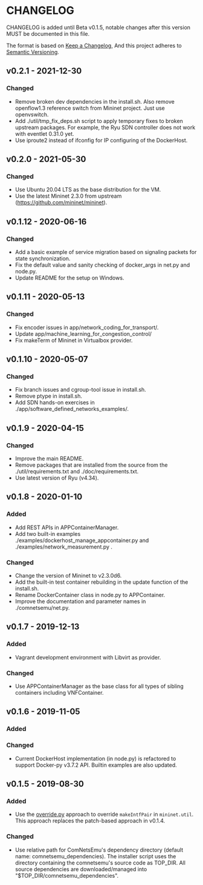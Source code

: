 # CHANGELOG

CHANGELOG is added until Beta v0.1.5, notable changes after this version MUST be documented in this file.

The format is based on [Keep a Changelog](https://keepachangelog.com/en/1.0.0/),
And this project adheres to [Semantic Versioning](https://semver.org/spec/v2.0.0.html).

## v0.2.1 - 2021-12-30

### Changed

-   Remove broken dev dependencies in the install.sh. Also remove openflow1.3 reference switch from Mininet project. Just use openvswitch.
-   Add ./util/tmp_fix_deps.sh script to apply temporary fixes to broken upstream packages. For example, the Ryu SDN controller does not work with eventlet 0.31.0 yet.
-   Use iproute2 instead of ifconfig for IP configuring of the DockerHost.

## v0.2.0 - 2021-05-30

### Changed

-   Use Ubuntu 20.04 LTS as the base distribution for the VM.
-   Use the latest Mininet 2.3.0 from upstream (https://github.com/mininet/mininet).

## v0.1.12 - 2020-06-16

### Changed

-   Add a basic example of service migration based on signaling packets for state synchronization.
-   Fix the default value and sanity checking of docker_args in net.py and node.py.
-   Update README for the setup on Windows.

## v0.1.11 - 2020-05-13

### Changed

-   Fix encoder issues in app/network_coding_for_transport/.
-   Update app/machine_learning_for_congestion_control/
-   Fix makeTerm of Mininet in Virtualbox provider.

## v0.1.10 - 2020-05-07

### Changed

-   Fix branch issues and cgroup-tool issue in install.sh.
-   Remove ptype in install.sh.
-   Add SDN hands-on exercises in ./app/software_defined_networks_examples/.

## v0.1.9 - 2020-04-15

### Changed

-   Improve the main README.
-   Remove packages that are installed from the source from the ./util/requirements.txt and ./doc/requirements.txt.
-   Use latest version of Ryu (v4.34).

## v0.1.8 - 2020-01-10

### Added

-  Add REST APIs in APPContainerManager.
-  Add two built-in examples ./examples/dockerhost_manage_appcontainer.py and ./examples/network_measurement.py .

### Changed

-   Change the version of Mininet to v2.3.0d6.
-   Add the built-in test container rebuilding in the update function of the install.sh.
-   Rename DockerContainer class in node.py to APPContainer.
-   Improve the documentation and parameter names in ./comnetsemu/net.py.

## v0.1.7 - 2019-12-13

### Added

-   Vagrant development environment with Libvirt as provider.

### Changed

-   Use APPContainerManager as the base class for all types of sibling containers including VNFContainer.

## v0.1.6 - 2019-11-05

### Added


### Changed

-   Current DockerHost implementation (in node.py) is refactored to support Docker-py v3.7.2 API.
    Builtin examples are also updated.

## v0.1.5 - 2019-08-30

### Added

-   Use the [override.py](./comnetsemu/overrides.py) approach to override `makeIntfPair` in `mininet.util`.
    This approach replaces the patch-based approach in v0.1.4.

### Changed

-   Use relative path for ComNetsEmu's dependency directory (default name: comnetsemu_dependencies).
    The installer script uses the directory containing the comnetsemu's source code as TOP_DIR.
    All source dependencies are downloaded/managed into "$TOP_DIR/comnetsemu_dependencies".
